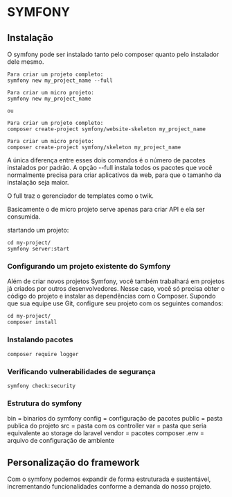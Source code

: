 # SYMFONY

## Instalação

O symfony pode ser instalado tanto pelo composer quanto pelo instalador dele mesmo.

    Para criar um projeto completo:
    symfony new my_project_name --full

    Para criar um micro projeto:
    symfony new my_project_name

    ou

    Para criar um projeto completo:
    composer create-project symfony/website-skeleton my_project_name

    Para criar um micro projeto:
    composer create-project symfony/skeleton my_project_name

A única diferença entre esses dois comandos é o número de pacotes instalados por padrão. A opção --full instala todos os pacotes que você normalmente precisa para criar aplicativos da web, para que o tamanho da instalação seja maior.

O full traz o gerenciador de templates como o twik.

Basicamente o de micro projeto serve apenas para criar API e ela ser consumida.

startando um projeto:

    cd my-project/
    symfony server:start

### Configurando um projeto existente do Symfony

Além de criar novos projetos Symfony, você também trabalhará em projetos já criados por outros desenvolvedores. Nesse caso, você só precisa obter o código do projeto e instalar as dependências com o Composer. Supondo que sua equipe use Git, configure seu projeto com os seguintes comandos:

    cd my-project/
    composer install

### Instalando pacotes

    composer require logger

### Verificando vulnerabilidades de segurança

    symfony check:security

### Estrutura do symfony

bin = binarios do symfony
config = configuração de pacotes
public = pasta publica do projeto
src = pasta com os controller
var = pasta que seria equivalente ao storage do laravel
vendor = pacotes composer
.env = arquivo de configuração de ambiente

## Personalização do framework

Com o symfony podemos expandir de forma estruturada e sustentável, incrementando funcionalidades conforme a demanda do nosso projeto.


